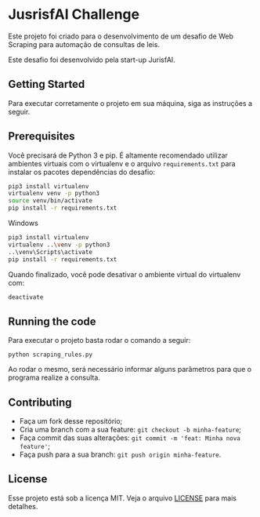 # JusrisfAI Challenge

Este projeto foi criado para o desenvolvimento de um desafio de Web Scraping para automação de consultas de leis.

Este desafio foi desenvolvido pela start-up JurisfAI.

## Getting Started

Para executar corretamente o projeto em sua máquina, siga as instruções a seguir.

## Prerequisites

Você precisará de Python 3 e pip. É altamente recomendado utilizar ambientes virtuais
com o virtualenv e o arquivo `requirements.txt` para instalar os pacotes dependências
do desafio:

```bash
pip3 install virtualenv
virtualenv venv -p python3
source venv/bin/activate
pip install -r requirements.txt
```

Windows

```bash
pip3 install virtualenv
virtualenv ..\venv -p python3
..\venv\Scripts\activate
pip install -r requirements.txt
```

Quando finalizado, você pode desativar o ambiente virtual do virtualenv com:

```bash
deactivate
```

## Running the code

Para executar o projeto basta rodar o comando a seguir:

```
python scraping_rules.py
```

Ao rodar o mesmo, será necessário informar alguns parâmetros para que o programa realize a consulta.

## Contributing

- Faça um fork desse repositório;
- Cria uma branch com a sua feature: `git checkout -b minha-feature`;
- Faça commit das suas alterações: `git commit -m 'feat: Minha nova feature'`;
- Faça push para a sua branch: `git push origin minha-feature`.

## License

Esse projeto está sob a licença MIT. Veja o arquivo [LICENSE](https://github.com/JedersonLuz/jusrisfai_challenge/blob/master/LICENSE) para mais detalhes.
